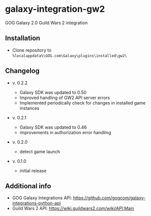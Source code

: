 # galaxy-integration-gw2
GOG Galaxy 2.0 Guild Wars 2 integration

## Installation

* Clone repository to `%localappdata%\GOG.com\Galaxy\plugins\installed\gw2\`

## Changelog

* v. 0.2.2
   * Galaxy SDK was updated to 0.50
   * Improved handling of GW2 API server errors
   * Implemented periodically check for changes in installed game instances

* v. 0.2.1
   * Galaxy SDK was updated to 0.46
   * improvements in authorization error handling

* v. 0.2.0
   * detect game launch

* v. 0.1.0
   * initial release

## Additional info

* GOG Galaxy Integrations API: https://github.com/gogcom/galaxy-integrations-python-api
* Guild Wars 2 API: https://wiki.guildwars2.com/wiki/API:Main
